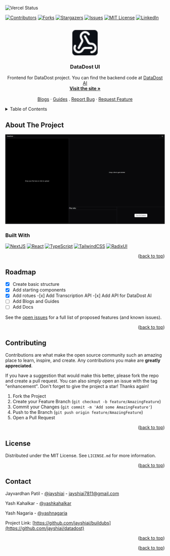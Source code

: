 ![Vercel Status](https://vercel.app/api/status.svg)
<a id="readme-top"></a>

[![Contributors][contributors-shield]][contributors-url]
[![Forks][forks-shield]][forks-url]
[![Stargazers][stars-shield]][stars-url]
[![Issues][issues-shield]][issues-url]
[![MIT License][license-shield]][license-url]
[![LinkedIn][linkedin-shield]][linkedin-url]

<!-- PROJECT LOGO -->
<br />
<div align="center">
  <a href="https://github.com/jayshiai/datadostui">
    <img src="public/logo.svg" 
    style="background-color:#0d1117"
    alt="Logo" width="80" height="80">
  </a>

  <h3 align="center">DataDost UI</h3>

  <p align="center">
    Frontend for DataDost project. You can find the backend code at <a href="https://github.com/jayshiai/datadostai">DataDost AI</a>
    <br />
    <a href="https://es.3dubs.in"><strong>Visit the site »</strong></a>
    <br />
    <br />
    <a href="https://cy.3dubs.in/blog">Blogs</a>
    ·
    <a href="https://ui.3dubs.in/guides">Guides</a>
    .
    <a href="https://github.com/jayshiai/datadostui/issues/new?labels=bug&template=bug-report---.md">Report Bug</a>
    ·
    <a href="https://github.com/jayshiai/datadostui/issues/new?labels=enhancement&template=feature-request---.md">Request Feature</a>
  </p>
</div>

<!-- TABLE OF CONTENTS -->
<details>
  <summary>Table of Contents</summary>
  <ol>
    <li>
      <a href="#about-the-project">About The Project</a>
      <ul>
        <li><a href="#built-with">Built With</a></li>
      </ul>
    </li>
    <li><a href="#roadmap">Roadmap</a></li>
    <li><a href="#contributing">Contributing</a></li>
    <li><a href="#license">License</a></li>
    <li><a href="#contact">Contact</a></li>
  </ol>
</details>

<!-- ABOUT THE PROJECT -->

## About The Project

[![buildubs][product-screenshot]](https://es.3dubs.in)

### Built With

[![NextJS][Next.js]][Next-url]
[![React][React.js]][React-url]
[![TypeScript][TypeScript]][TypeScript-url]
[![TailwindCSS][Tailwind]][Tailwind-url]
[![RadixUI][RadixUI]][RadixUI-url]

<p align="right">(<a href="#readme-top">back to top</a>)</p>

<!-- ROADMAP -->

## Roadmap

- [x] Create basic structure
- [x] Add starting components
- [x] Add rotues -[x] Add Transcription API -[x] Add API for DataDost AI
- [ ] Add Blogs and Guides
- [ ] Add Docs

See the [open issues](https://github.com/jayshiai/datadost/issues) for a full list of proposed features (and known issues).

<p align="right">(<a href="#readme-top">back to top</a>)</p>

<!-- CONTRIBUTING -->

## Contributing

Contributions are what make the open source community such an amazing place to learn, inspire, and create. Any contributions you make are **greatly appreciated**.

If you have a suggestion that would make this better, please fork the repo and create a pull request. You can also simply open an issue with the tag "enhancement".
Don't forget to give the project a star! Thanks again!

1. Fork the Project
2. Create your Feature Branch (`git checkout -b feature/AmazingFeature`)
3. Commit your Changes (`git commit -m 'Add some AmazingFeature'`)
4. Push to the Branch (`git push origin feature/AmazingFeature`)
5. Open a Pull Request

<p align="right">(<a href="#readme-top">back to top</a>)</p>

<!-- LICENSE -->

## License

Distributed under the MIT License. See `LICENSE.md` for more information.

<p align="right">(<a href="#readme-top">back to top</a>)</p>

<!-- CONTACT -->

## Contact

Jayvardhan Patil - [@jayshiai](https://www.reddit.com/user/jayshiai/) - jayshiai7811@gmail.com

Yash Kahalkar - [@yashkahalkar](https://www.reddit.com/user/yashkahalkar/)

Yash Nagaria - [@yashnagaria](https://www.reddit.com/user/yashnagaria/)

Project Link: [https://github.com/jayshiai/buildubs](https://github.com/jayshiai/datadost)

<p align="right">(<a href="#readme-top">back to top</a>)</p>

<p align="right">(<a href="#readme-top">back to top</a>)</p>

<!-- MARKDOWN LINKS & IMAGES -->
<!-- https://www.markdownguide.org/basic-syntax/#reference-style-links -->

[contributors-shield]: https://img.shields.io/github/contributors/jayshiai/datadostui?style=plastic
[contributors-url]: https://github.com/jayshiai/datadostui/graphs/contributors
[forks-shield]: https://img.shields.io/github/forks/jayshiai/datadostui?style=plastic
[forks-url]: https://github.com/jayshiai/datadostui/network/members
[stars-shield]: https://img.shields.io/github/stars/jayshiai/datadostui.svg?style=plastic
[stars-url]: https://github.com/jayshiai/datadostui/stargazers
[issues-shield]: https://img.shields.io/github/issues/jayshiai/datadostui.svg?style=plastic
[issues-url]: https://github.com/jayshiai/datadostui/issues
[license-shield]: https://img.shields.io/github/license/jayshiai/datadostui.svg?style=plastic
[license-url]: https://github.com/jayshiai/datadostui/blob/master/LICENSE.md
[linkedin-shield]: https://img.shields.io/badge/-LinkedIn-black.svg?style=plastic&logo=linkedin&colorB=555
[linkedin-url]: https://www.linkedin.com/in/jayvardhan-patil-419b9926b/
[product-screenshot]: public/screenshot.png
[Next.js]: https://img.shields.io/badge/next.js-000000?style=for-the-badge&logo=nextdotjs&logoColor=white
[Next-url]: https://nextjs.org/
[React.js]: https://img.shields.io/badge/React-20232A?style=for-the-badge&logo=react&logoColor=61DAFB
[React-url]: https://reactjs.org/
[TypeScript]: https://img.shields.io/badge/TypeScript-3178C6?style=for-the-badge&logo=typescript&logoColor=white
[TypeScript-url]: https://www.typescriptlang.org/
[Tailwind]: https://img.shields.io/badge/Tailwindcss-06B6D4?style=for-the-badge&logo=tailwindcss&logoColor=white
[Tailwind-url]: https://tailwindcss.com/
[RadixUI]: https://img.shields.io/badge/Radix_UI-161618?style=for-the-badge&logo=radixui&logoColor=white
[RadixUI-url]: https://www.radix-ui.com/
